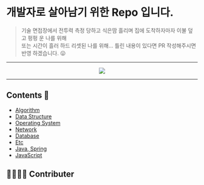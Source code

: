 # 개발자로 살아남기 위한 Repo 입니다.
 > 기술 면접장에서 전투력 측정 당하고 식은땀 흘리며 집에 도착하자마자 이불 덮고 펑펑 운 나를 위해<br/>
 > 또는 시간이 흘러 하드 리셋된 나를 위해... 틀린 내용이 있다면 PR 작성해주시면 반영 하겠습니다. 😛


----
 
<div align="center">
<img src="https://user-images.githubusercontent.com/79893048/217548174-e1f3f240-a304-4cd2-829e-d895da6d2b4f.gif"></img>
</div>

----
 


## Contents 📑
- [Algorithm]()
- [Data Structure]()
- [Operating System]()
- [Network]()
- [Database]()
- [Etc]()
- [Java, Spring]()
- [JavaScript]()


## 👨‍👩‍👦‍👦 Contributer
